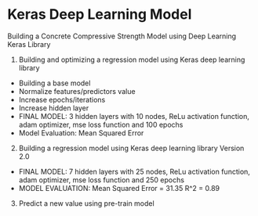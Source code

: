 # Keras Deep Learning Model
Building a Concrete Compressive Strength Model using Deep Learning Keras Library

1. Building and optimizing a regression model using Keras deep learning library
  - Building a base model
  - Normalize features/predictors value
  - Increase epochs/iterations
  - Increase hidden layer
  - FINAL MODEL: 3 hidden layers with 10 nodes, ReLu activation function, adam optimizer, mse loss function and 100 epochs
  - Model Evaluation: Mean Squared Error 
  
2. Building a regression model using Keras deep learning library Version 2.0
  - FINAL MODEL: 7 hidden layers with 25 nodes, ReLu activation function, adam optimizer, mse loss function and 250 epochs
  - MODEL EVALUATION:
      Mean Squared Error = 31.35
      R^2 = 0.89

3. Predict a new value using pre-train model

